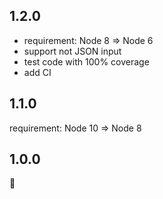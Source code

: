 ## 1.2.0

- requirement: Node 8 => Node 6
- support not JSON input
- test code with 100% coverage
- add CI

## 1.1.0

requirement: Node 10 => Node 8

## 1.0.0

:tada:
